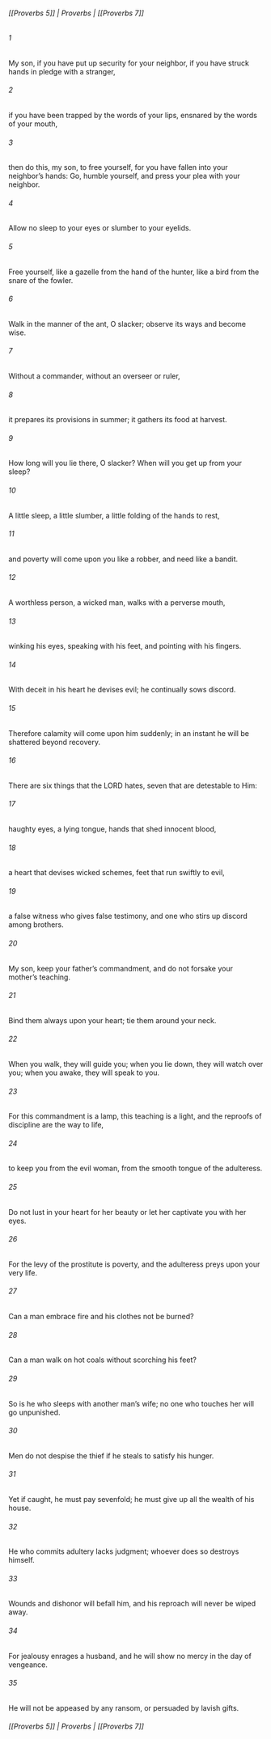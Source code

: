 ###### [[Proverbs 5]] | Proverbs | [[Proverbs 7]]

###### 1
My son, if you have put up security for your neighbor, if you have struck hands in pledge with a stranger,
###### 2
if you have been trapped by the words of your lips, ensnared by the words of your mouth,
###### 3
then do this, my son, to free yourself, for you have fallen into your neighbor’s hands: Go, humble yourself, and press your plea with your neighbor.
###### 4
Allow no sleep to your eyes or slumber to your eyelids.
###### 5
Free yourself, like a gazelle from the hand of the hunter, like a bird from the snare of the fowler.
###### 6
Walk in the manner of the ant, O slacker; observe its ways and become wise.
###### 7
Without a commander, without an overseer or ruler,
###### 8
it prepares its provisions in summer; it gathers its food at harvest.
###### 9
How long will you lie there, O slacker? When will you get up from your sleep?
###### 10
A little sleep, a little slumber, a little folding of the hands to rest,
###### 11
and poverty will come upon you like a robber, and need like a bandit.
###### 12
A worthless person, a wicked man, walks with a perverse mouth,
###### 13
winking his eyes, speaking with his feet, and pointing with his fingers.
###### 14
With deceit in his heart he devises evil; he continually sows discord.
###### 15
Therefore calamity will come upon him suddenly; in an instant he will be shattered beyond recovery.
###### 16
There are six things that the LORD hates, seven that are detestable to Him:
###### 17
haughty eyes, a lying tongue, hands that shed innocent blood,
###### 18
a heart that devises wicked schemes, feet that run swiftly to evil,
###### 19
a false witness who gives false testimony, and one who stirs up discord among brothers.
###### 20
My son, keep your father’s commandment, and do not forsake your mother’s teaching.
###### 21
Bind them always upon your heart; tie them around your neck.
###### 22
When you walk, they will guide you; when you lie down, they will watch over you; when you awake, they will speak to you.
###### 23
For this commandment is a lamp, this teaching is a light, and the reproofs of discipline are the way to life,
###### 24
to keep you from the evil woman, from the smooth tongue of the adulteress.
###### 25
Do not lust in your heart for her beauty or let her captivate you with her eyes.
###### 26
For the levy of the prostitute is poverty, and the adulteress preys upon your very life.
###### 27
Can a man embrace fire and his clothes not be burned?
###### 28
Can a man walk on hot coals without scorching his feet?
###### 29
So is he who sleeps with another man’s wife; no one who touches her will go unpunished.
###### 30
Men do not despise the thief if he steals to satisfy his hunger.
###### 31
Yet if caught, he must pay sevenfold; he must give up all the wealth of his house.
###### 32
He who commits adultery lacks judgment; whoever does so destroys himself.
###### 33
Wounds and dishonor will befall him, and his reproach will never be wiped away.
###### 34
For jealousy enrages a husband, and he will show no mercy in the day of vengeance.
###### 35
He will not be appeased by any ransom, or persuaded by lavish gifts.

###### [[Proverbs 5]] | Proverbs | [[Proverbs 7]]
